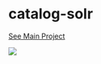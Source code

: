 # catalog-solr
[See Main Project](https://github.com/GSA/catalog-app)

<a href="http://drone.datagov.us/GSA/catalog-solr"><img src="http://drone.datagov.us/api/badges/GSA/catalog-solr/status.svg" /></a>


